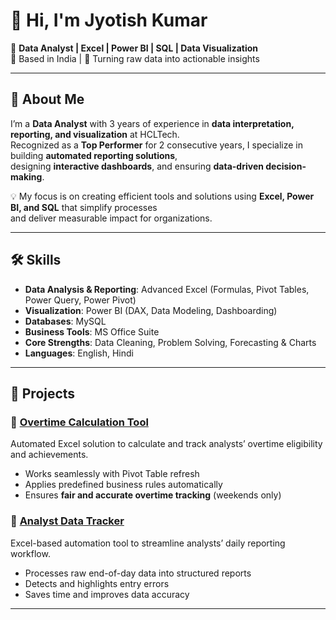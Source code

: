 # 👋 Hi, I'm Jyotish Kumar  

🎯 **Data Analyst | Excel | Power BI | SQL | Data Visualization**  
📍 Based in India | 🚀 Turning raw data into actionable insights  

---

## 🌟 About Me  
I’m a **Data Analyst** with 3 years of experience in **data interpretation, reporting, and visualization** at HCLTech.  
Recognized as a **Top Performer** for 2 consecutive years, I specialize in building **automated reporting solutions**,  
designing **interactive dashboards**, and ensuring **data-driven decision-making**.  

💡 My focus is on creating efficient tools and solutions using **Excel, Power BI, and SQL** that simplify processes  
and deliver measurable impact for organizations.  

---

## 🛠️ Skills  

- **Data Analysis & Reporting**: Advanced Excel (Formulas, Pivot Tables, Power Query, Power Pivot)  
- **Visualization**: Power BI (DAX, Data Modeling, Dashboarding)  
- **Databases**: MySQL  
- **Business Tools**: MS Office Suite  
- **Core Strengths**: Data Cleaning, Problem Solving, Forecasting & Charts  
- **Languages**: English, Hindi  

---

## 🚀 Projects  

### 🔹 [Overtime Calculation Tool](https://github.com/jyotishkumar918-gtihub/Overtime_Calculation_Tool-)  
Automated Excel solution to calculate and track analysts’ overtime eligibility and achievements.  
- Works seamlessly with Pivot Table refresh  
- Applies predefined business rules automatically  
- Ensures **fair and accurate overtime tracking** (weekends only)  

### 🔹 [Analyst Data Tracker](https://github.com/jyotishkumar918-gtihub/Analyst_Data_Tracker-Excel-)  
Excel-based automation tool to streamline analysts’ daily reporting workflow.  
- Processes raw end-of-day data into structured reports  
- Detects and highlights entry errors  
- Saves time and improves data accuracy  

---

#
